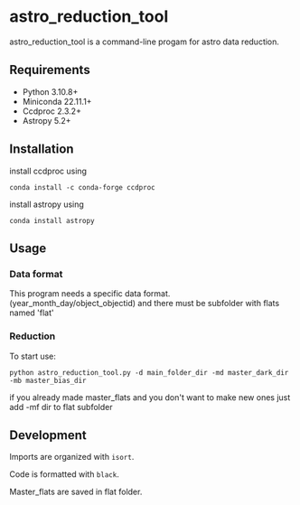 # astro_reduction_tool

astro_reduction_tool is a command-line progam for astro data reduction.

## Requirements

- Python 3.10.8+
- Miniconda 22.11.1+
- Ccdproc 2.3.2+
- Astropy 5.2+
## Installation
install ccdproc using 
```commandline
conda install -c conda-forge ccdproc
```

install astropy using 
```commandline
conda install astropy
```

## Usage

### Data format

This program needs a specific data format.
(year_month_day/object_objectid)
and there must be subfolder with flats named 'flat'

### Reduction
To start use:
```commandline
python astro_reduction_tool.py -d main_folder_dir -md master_dark_dir -mb master_bias_dir
```

if you already made master_flats and you don't want to make new ones just add -mf dir to flat subfolder
## Development

Imports are organized with `isort`.

Code is formatted with `black`.

Master_flats are saved in flat folder.
